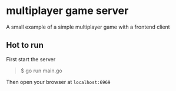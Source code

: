 # multiplayer game server

A small example of a simple multiplayer game with a frontend client

## Hot to run

First start the server
> $ go run main.go

Then open your browser at `localhost:6969`